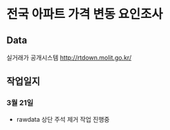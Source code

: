 # 전국 아파트 가격 변동 요인조사
## Data
실거래가 공개시스템
http://rtdown.molit.go.kr/


## 작업일지
### 3월 21일
* rawdata 상단 주석 제거 작업 진행중